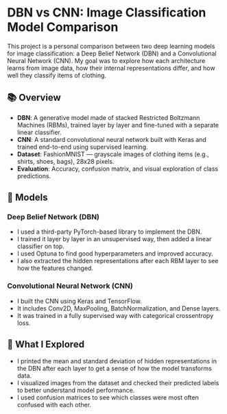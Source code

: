 # DBN vs CNN: Image Classification Model Comparison

This project is a personal comparison between two deep learning models for image classification: a Deep Belief Network (DBN) and a Convolutional Neural Network (CNN). My goal was to explore how each architecture learns from image data, how their internal representations differ, and how well they classify items of clothing.

## 📚 Overview

- **DBN**: A generative model made of stacked Restricted Boltzmann Machines (RBMs), trained layer by layer and fine-tuned with a separate linear classifier.
- **CNN**: A standard convolutional neural network built with Keras and trained end-to-end using supervised learning.
- **Dataset**: FashionMNIST — grayscale images of clothing items (e.g., shirts, shoes, bags), 28x28 pixels.
- **Evaluation**: Accuracy, confusion matrix, and visual exploration of class predictions.

## 🧠 Models

### Deep Belief Network (DBN)
- I used a third-party PyTorch-based library to implement the DBN.
- I trained it layer by layer in an unsupervised way, then added a linear classifier on top.
- I used Optuna to find good hyperparameters and improved accuracy.
- I also extracted the hidden representations after each RBM layer to see how the features changed.

### Convolutional Neural Network (CNN)
- I built the CNN using Keras and TensorFlow.
- It includes Conv2D, MaxPooling, BatchNormalization, and Dense layers.
- It was trained in a fully supervised way with categorical crossentropy loss.

## 🔬 What I Explored

- I printed the mean and standard deviation of hidden representations in the DBN after each layer to get a sense of how the model transforms data.
- I visualized images from the dataset and checked their predicted labels to better understand model performance.
- I used confusion matrices to see which classes were most often confused with each other.


